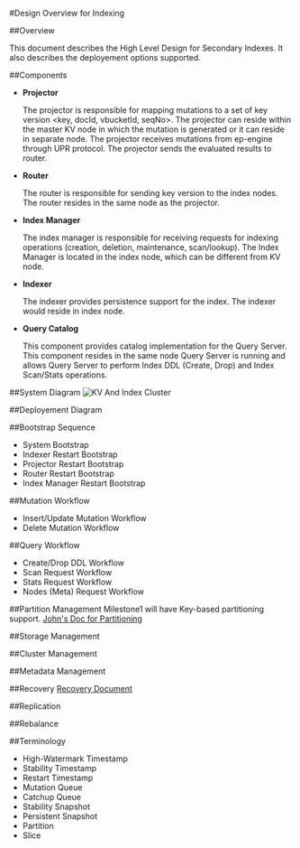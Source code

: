 #Design Overview for Indexing


##Overview

This document describes the High Level Design for Secondary Indexes. It also describes the deployement options supported.

##Components


- __Projector__

  The projector is responsible for mapping mutations to a set of key version <key, docId, vbucketId, seqNo>.    The projector can reside within the master KV node in which the mutation is generated or it can reside in separate node. The projector receives mutations from ep-engine through UPR protocol. The projector sends the evaluated results to router.

- __Router__

  The router is responsible for sending key version to the index nodes. The router resides in the same node as the projector.
  
- __Index Manager__

  The index manager is responsible for receiving requests for indexing operations (creation, deletion, maintenance, scan/lookup). The Index Manager is located in the index node, which can be different from KV node. 
  
- __Indexer__

  The indexer provides persistence support for the index. The indexer would reside in index node. 
  
- __Query Catalog__

  This component provides catalog implementation for the Query Server. This component resides in the same node Query Server is running and allows Query Server to perform Index DDL (Create, Drop) and Index Scan/Stats operations.



##System Diagram
![KV And Index Cluster](https://rawgithub.com/deepkaran/sandbox/master/indexing/images/SystemDiagram.svg)

##Deployement Diagram

##Bootstrap Sequence

* System Bootstrap
* Indexer Restart Bootstrap
* Projector Restart Bootstrap
* Router Restart Bootstrap
* Index Manager Restart Bootstrap

##Mutation Workflow

* Insert/Update Mutation Workflow
* Delete Mutation Workflow

##Query Workflow

* Create/Drop DDL Workflow
* Scan Request Workflow
* Stats Request Workflow
* Nodes (Meta) Request Workflow

##Partition Management
  Milestone1 will have Key-based partitioning support. 
  [John's Doc for Partitioning](https://docs.google.com/document/d/1eF3rJ63iv1awnfLkAQLmVmILBdgD4Vzc0IsCpTxmXgY/edit)

##Storage Management


##Cluster Management


##Metadata Management




##Recovery
[Recovery Document](https://docs.google.com/document/d/1rNJSVs80TtvY0gpoebsBwzhqWRBJnieSuLTnxuDzUTQ/edit) 

##Replication


##Rebalance


##Terminology

- High-Watermark Timestamp
- Stability Timestamp
- Restart Timestamp
- Mutation Queue
- Catchup Queue
- Stability Snapshot
- Persistent Snapshot
- Partition
- Slice
